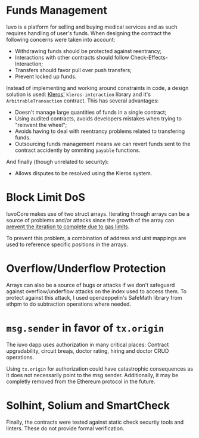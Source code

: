 # Funds Management

Iuvo is a platform for selling and buying medical services and as such requires handling of user's funds. When designing the contract the following concerns were taken into account:

- Withdrawing funds should be protected against reentrancy;
- Interactions with other contracts should follow Check-Effects-Interaction;
- Transfers should favor pull over push transfers;
- Prevent locked up funds.

Instead of implementing and working around constraints in code, a design solution is used: [Kleros'](kleros.io) `kleros-interaction` library and it's `ArbitrableTransaction` contract. This has several advantages:

- Doesn't manage large quantities of funds in a single contract;
- Using audited contracts, avoids developers mistakes when trying to "reinvent the wheel";
- Avoids having to deal with reentrancy problems related to transfering funds.
- Outsourcing funds management means we can revert funds sent to the contract accidently by ommiting `payable` functions.

And finally (though unrelated to security):

- Allows disputes to be resolved using the Kleros system.

# Block Limit DoS

IuvoCore makes use of two struct arrays. Iterating through arrays can be a source of problems and/or attacks since the growth of the array can [prevent the iteration to complete due to gas limits](https://www.reddit.com/r/ethereum/comments/4ghzhv/governmentals_1100_eth_jackpot_payout_is_stuck/).

To prevent this problem, a combination of address and uint mappings are used to reference specific positions in the arrays.

# Overflow/Underflow Protection

Arrays can also be a source of bugs or attacks if we don't safeguard against overflow/underflow 
attacks on the index used to access them. To protect against this attack, I used openzeppelin's 
SafeMath library from ethpm to do subtraction operations where needed.

# `msg.sender` in favor of `tx.origin`

The iuvo dapp uses authorization in many critical places: Contract upgradability, circuit breajs, doctor rating, hiring and doctor CRUD operations.

Using `tx.origin` for authorization could have catastrophic consequences as it does not necessarily point to the msg sender. Additionally, it may be completly removed from the Ethereum protocol in the future.

# Solhint, Solium and SmartCheck

Finally, the contracts were tested against static check securtiy tools and linters. These do not provide formal verification.

